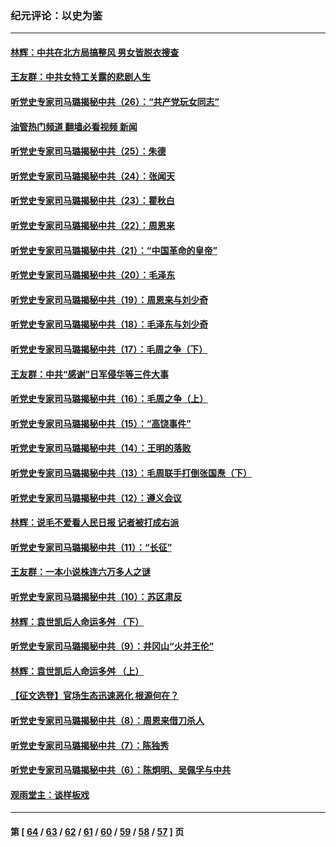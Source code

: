 ### 纪元评论：以史为鉴
---
#### [林辉：中共在北方局搞整风 男女皆脱衣搜查](../../pages/nsc1028/n13855473.md?10300330) 
#### [王友群：中共女特工关露的悲剧人生](../../pages/nsc1028/n13855019.md?10300330) 
#### [听党史专家司马璐揭秘中共（26）：“共产党玩女同志”](../../pages/nsc1028/n13854553.md?10300330) 
#### [油管热门频道 翻墙必看视频 新闻](ok?10300330)
#### [听党史专家司马璐揭秘中共（25）：朱德](../../pages/nsc1028/n13853823.md?10300330) 
#### [听党史专家司马璐揭秘中共（24）：张闻天](../../pages/nsc1028/n13852852.md?10300330) 
#### [听党史专家司马璐揭秘中共（23）：瞿秋白](../../pages/nsc1028/n13852353.md?10300330) 
#### [听党史专家司马璐揭秘中共（22）：周恩来](../../pages/nsc1028/n13851190.md?10300330) 
#### [听党史专家司马璐揭秘中共（21）：“中国革命的皇帝”](../../pages/nsc1028/n13850794.md?10300330) 
#### [听党史专家司马璐揭秘中共（20）：毛泽东](../../pages/nsc1028/n13850194.md?10300330) 
#### [听党史专家司马璐揭秘中共（19）：周恩来与刘少奇](../../pages/nsc1028/n13849324.md?10300330) 
#### [听党史专家司马璐揭秘中共（18）：毛泽东与刘少奇](../../pages/nsc1028/n13847834.md?10300330) 
#### [听党史专家司马璐揭秘中共（17）：毛周之争（下）](../../pages/nsc1028/n13842967.md?10300330) 
#### [王友群：中共“感谢”日军侵华等三件大事](../../pages/nsc1028/n13842025.md?10300330) 
#### [听党史专家司马璐揭秘中共（16）：毛周之争（上）](../../pages/nsc1028/n13842192.md?10300330) 
#### [听党史专家司马璐揭秘中共（15）：“高饶事件”](../../pages/nsc1028/n13841710.md?10300330) 
#### [听党史专家司马璐揭秘中共（14）：王明的落败](../../pages/nsc1028/n13841263.md?10300330) 
#### [听党史专家司马璐揭秘中共（13）：毛周联手打倒张国焘（下）](../../pages/nsc1028/n13840885.md?10300330) 
#### [听党史专家司马璐揭秘中共（12）：遵义会议](../../pages/nsc1028/n13839111.md?10300330) 
#### [林辉：说毛不爱看人民日报 记者被打成右派](../../pages/nsc1028/n13838921.md?10300330) 
#### [听党史专家司马璐揭秘中共（11）：“长征”](../../pages/nsc1028/n13838284.md?10300330) 
#### [王友群：一本小说株连六万多人之谜](../../pages/nsc1028/n13837520.md?10300330) 
#### [听党史专家司马璐揭秘中共（10）：苏区肃反](../../pages/nsc1028/n13837427.md?10300330) 
#### [林辉：袁世凯后人命运多舛 （下）](../../pages/nsc1028/n13837104.md?10300330) 
#### [听党史专家司马璐揭秘中共（9）：井冈山“火并王伦”](../../pages/nsc1028/n13836688.md?10300330) 
#### [林辉：袁世凯后人命运多舛 （上）](../../pages/nsc1028/n13836356.md?10300330) 
#### [【征文选登】官场生态迅速恶化 根源何在？](../../pages/nsc1028/n13836119.md?10300330) 
#### [听党史专家司马璐揭秘中共（8）：周恩来借刀杀人](../../pages/nsc1028/n13834429.md?10300330) 
#### [听党史专家司马璐揭秘中共（7）：陈独秀](../../pages/nsc1028/n13833408.md?10300330) 
#### [听党史专家司马璐揭秘中共（6）：陈炯明、吴佩孚与中共](../../pages/nsc1028/n13832892.md?10300330) 
#### [观雨堂主：谈样板戏](../../pages/nsc1028/n13832322.md?10300330) 

---
#### 第 [ [64](./64.md?10300330) / [63](./63.md?10300330) / [62](./62.md?10300330) / [61](./61.md?10300330) / [60](./60.md?10300330) / [59](./59.md?10300330) / [58](./58.md?10300330) / [57](./57.md?10300330) ] 页
